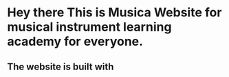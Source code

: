 # Hey there This is Musica Website for musical instrument learning academy for everyone.

## The website is built with
#### 